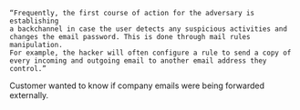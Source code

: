 ```
“Frequently, the first course of action for the adversary is establishing
a backchannel in case the user detects any suspicious activities and
changes the email password. This is done through mail rules manipulation.
For example, the hacker will often configure a rule to send a copy of
every incoming and outgoing email to another email address they control.”
```

Customer wanted to know if company emails were being forwarded externally.
